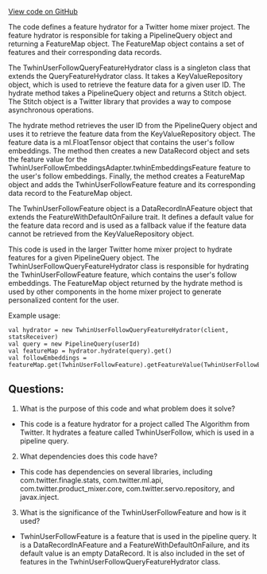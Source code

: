 [View code on GitHub](https://github.com/misbahsy/the-algorithm/home-mixer/server/src/main/scala/com/twitter/home_mixer/functional_component/feature_hydrator/TwhinUserFollowQueryFeatureHydrator.scala)

The code defines a feature hydrator for a Twitter home mixer project. The feature hydrator is responsible for taking a PipelineQuery object and returning a FeatureMap object. The FeatureMap object contains a set of features and their corresponding data records. 

The TwhinUserFollowQueryFeatureHydrator class is a singleton class that extends the QueryFeatureHydrator class. It takes a KeyValueRepository object, which is used to retrieve the feature data for a given user ID. The hydrate method takes a PipelineQuery object and returns a Stitch object. The Stitch object is a Twitter library that provides a way to compose asynchronous operations. 

The hydrate method retrieves the user ID from the PipelineQuery object and uses it to retrieve the feature data from the KeyValueRepository object. The feature data is a ml.FloatTensor object that contains the user's follow embeddings. The method then creates a new DataRecord object and sets the feature value for the TwhinUserFollowEmbeddingsAdapter.twhinEmbeddingsFeature feature to the user's follow embeddings. Finally, the method creates a FeatureMap object and adds the TwhinUserFollowFeature feature and its corresponding data record to the FeatureMap object. 

The TwhinUserFollowFeature object is a DataRecordInAFeature object that extends the FeatureWithDefaultOnFailure trait. It defines a default value for the feature data record and is used as a fallback value if the feature data cannot be retrieved from the KeyValueRepository object. 

This code is used in the larger Twitter home mixer project to hydrate features for a given PipelineQuery object. The TwhinUserFollowQueryFeatureHydrator class is responsible for hydrating the TwhinUserFollowFeature feature, which contains the user's follow embeddings. The FeatureMap object returned by the hydrate method is used by other components in the home mixer project to generate personalized content for the user. 

Example usage:

```
val hydrator = new TwhinUserFollowQueryFeatureHydrator(client, statsReceiver)
val query = new PipelineQuery(userId)
val featureMap = hydrator.hydrate(query).get()
val followEmbeddings = featureMap.get(TwhinUserFollowFeature).getFeatureValue(TwhinUserFollowEmbeddingsAdapter.twhinEmbeddingsFeature)
```
## Questions: 
 1. What is the purpose of this code and what problem does it solve?
- This code is a feature hydrator for a project called The Algorithm from Twitter. It hydrates a feature called TwhinUserFollow, which is used in a pipeline query.

2. What dependencies does this code have?
- This code has dependencies on several libraries, including com.twitter.finagle.stats, com.twitter.ml.api, com.twitter.product_mixer.core, com.twitter.servo.repository, and javax.inject.

3. What is the significance of the TwhinUserFollowFeature and how is it used?
- TwhinUserFollowFeature is a feature that is used in the pipeline query. It is a DataRecordInAFeature and a FeatureWithDefaultOnFailure, and its default value is an empty DataRecord. It is also included in the set of features in the TwhinUserFollowQueryFeatureHydrator class.